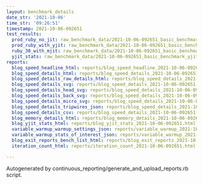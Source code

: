 ```yaml
---
layout: benchmark_details
date_str: '2021-10-06'
time_str: '09:26:51'
timestamp: 2021-10-06-092651
test_results:
  prod_ruby_no_jit: raw_benchmark_data/2021-10-06-092651_basic_benchmark_prod_ruby_no_jit.json
  prod_ruby_with_yjit: raw_benchmark_data/2021-10-06-092651_basic_benchmark_prod_ruby_with_yjit.json
  ruby_30_with_mjit: raw_benchmark_data/2021-10-06-092651_basic_benchmark_ruby_30_with_mjit.json
  yjit_stats: raw_benchmark_data/2021-10-06-092651_basic_benchmark_yjit_stats.json
reports:
  blog_speed_headline_html: reports/blog_speed_headline_2021-10-06-092651.html
  blog_speed_details_html: reports/blog_speed_details_2021-10-06-092651.html
  blog_speed_details_raw_details_html: reports/blog_speed_details_2021-10-06-092651.raw_details.html
  blog_speed_details_svg: reports/blog_speed_details_2021-10-06-092651.svg
  blog_speed_details_head_svg: reports/blog_speed_details_2021-10-06-092651.head.svg
  blog_speed_details_back_svg: reports/blog_speed_details_2021-10-06-092651.back.svg
  blog_speed_details_micro_svg: reports/blog_speed_details_2021-10-06-092651.micro.svg
  blog_speed_details_tripwires_json: reports/blog_speed_details_2021-10-06-092651.tripwires.json
  blog_speed_details_csv: reports/blog_speed_details_2021-10-06-092651.csv
  blog_memory_details_html: reports/blog_memory_details_2021-10-06-092651.html
  blog_yjit_stats_html: reports/blog_yjit_stats_2021-10-06-092651.html
  variable_warmup_warmup_settings_json: reports/variable_warmup_2021-10-06-092651.warmup_settings.json
  variable_warmup_stats_of_interest_json: reports/variable_warmup_2021-10-06-092651.stats_of_interest.json
  blog_exit_reports_bench_list_html: reports/blog_exit_reports_2021-10-06-092651.bench_list.html
  iteration_count_html: reports/iteration_count_2021-10-06-092651.html

---
```

Autogenerated by continuous_reporting/generate_and_upload_reports.rb script.
